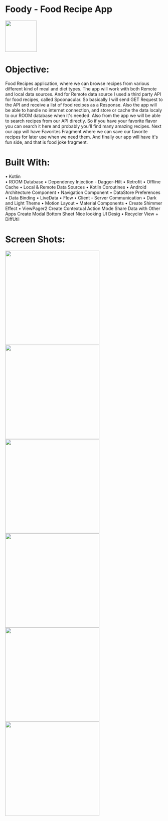 # Foody - Food Recipe App
<img src = "screenshots/app_icon.png" width = "100">


# Objective:
Food Recipes application, where we can browse recipes from various different kind of meal and diet types.
The app will work with both Remote and local data sources. And for Remote data source I used a third party API for food recipes,
called Spoonacular. So basically I will send GET Request to the API and receive a list of food recipes as a Response. 
Also the app will be able to handle no internet connection, and store or cache the data localy to our ROOM database when it's needed.
Also from the app we will be able to search recipes from our API directly. 
So if you have your favorite flavor you can search it here and probably you'll find many amazing recipes. 
Next our app will have Favorites Fragment where we can save our favorite recipes for later use when we need them. 
And finally our app will have it's fun side, and that is food joke fragment.

# Built With:
• Kotlin<br />
• ROOM Database
• Dependency Injection - Dagger-Hilt
• Retrofit
• Offline Cache
• Local & Remote Data Sources
• Kotlin Coroutines
• Android Architecture Component
• Navigation Component
• DataStore Preferences
• Data Binding
• LiveData
• Flow
• Client - Server Communication
• Dark and Light Theme
• Motion Layout
• Material Components
• Create Shimmer Effect
• ViewPager2
Create Contextual Action Mode
Share Data with Other Apps
Create Modal Bottom Sheet
Nice looking UI Desig
• Recycler View + DiffUtil<br />


# Screen Shots:
<img src = "screenshots/screen_1.jpeg" width = "300">
<img src = "screenshots/screen_2.jpeg" width = "300">
<img src = "screenshots/screen_3.jpeg" width = "300">
<img src = "screenshots/screen_4.jpeg" width = "300">
<img src = "screenshots/screen_5.jpeg" width = "300">
<img src = "screenshots/screen_6.jpeg" width = "300">



